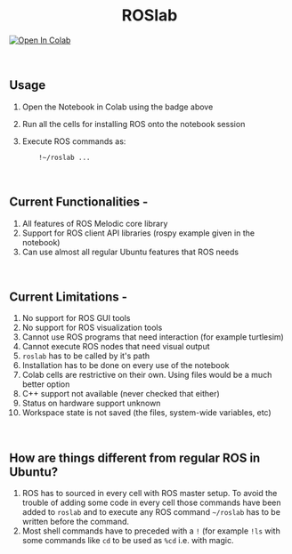 <h1 style="text-align: center;"> ROSlab </h1>

<a href=""><img src="https://colab.research.google.com/assets/colab-badge.svg" alt="Open In Colab"></a>

&nbsp;

## Usage

1. Open the Notebook in Colab using the badge above
2. Run all the cells for installing ROS onto the notebook session
3. Execute ROS commands as:

    ```colab
        !~/roslab ...
    ```

&nbsp;

## Current Functionalities -

1. All features of ROS Melodic core library
2. Support for ROS client API libraries (rospy example given in the notebook)
3. Can use almost all regular Ubuntu features that ROS needs

&nbsp;

## Current Limitations -

1. No support for ROS GUI tools
2. No support for ROS visualization tools
3. Cannot use ROS programs that need interaction (for example turtlesim)
4. Cannot execute ROS nodes that need visual output
5. `roslab` has to be called by it's path
6. Installation has to be done on every use of the notebook
7. Colab cells are restrictive on their own. Using files would be a much better option
8. C++ support not available (never checked that either)
9. Status on hardware support unknown
10. Workspace state is not saved (the files, system-wide variables, etc)

&nbsp;

## How are things different from regular ROS in Ubuntu?

1. ROS has to sourced in every cell with ROS master setup. To avoid the trouble of adding some code in every cell those commands have been added to `roslab` and to execute any ROS command `~/roslab` has to be written before the command.
2. Most shell commands have to preceded with a `!` (for example `!ls` with some commands like `cd` to be used as `%cd` i.e. with magic.

